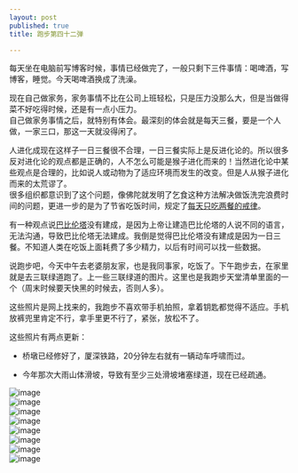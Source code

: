 ```yaml
---
layout: post
published: true
title: 跑步第四十二弹

---
```

每天坐在电脑前写博客时候，事情已经做完了，一般只剩下三件事情：喝啤酒，写博客，睡觉。今天喝啤酒换成了洗澡。  

现在自己做家务，家务事情不比在公司上班轻松，只是压力没那么大，但是当做得菜不好吃得时候，还是有一点小压力。  
自己做家务事情之后，就特别有体会。最深刻的体会就是每天三餐，要是一个人做，一家三口，那这一天就没得闲了。  

人进化成现在这样子一日三餐很不合理，一日三餐实际上是反进化论的。所以很多反对进化论的观点都是正确的，人不怎么可能是猴子进化而来的！当然进化论中某些观点是合理的，比如说人或动物为了适应环境而发生的改变。但是人从猴子进化而来的太荒谬了。  
很多组织都意识到了这个问题，像佛陀就发明了乞食这种方法解决做饭洗完浪费时间的问题，更进一步的是为了节省吃饭时间，规定了[每天只吃两餐的戒律](http://baike.baidu.com/view/519074.htm?fr=aladdin)。  

有一种观点说[巴比伦塔](http://baike.baidu.com/subview/242064/10086180.htm?fromtitle=巴比伦塔&fromid=70360&type=syn)没有建成，是因为上帝让建造巴比伦塔的人说不同的语言，无法沟通，导致巴比伦塔无法建成。我倒是觉得巴比伦塔没有建成是因为一日三餐。不知道人类在吃饭上面耗费了多少精力，以后有时间可以找一些数据。  

说跑步吧，今天中午去老婆朋友家，也是我同事家，吃饭了。下午跑步去，在家里就是去三联绿道跑了。上一些三联绿道的图片。这里也是我跑步天堂清单里面的一个（周末时候要天快黑的时候去，否则人多）。  

这些照片是网上找来的，我跑步不喜欢带手机拍照，拿着钥匙都觉得不适应。手机放裤兜里肯定不行，拿手里更不行了，紧张，放松不了。  

这些照片有两点更新：

* 桥墩已经修好了，厦深铁路，20分钟左右就有一辆动车呼啸而过。

* 今年那次大雨山体滑坡，导致有至少三处滑坡堵塞绿道，现在已经疏通。

![image](/images/绿道1.jpg)  
![image](/images/绿道2.jpg)  
![image](/images/绿道3.jpg)  
![image](/images/绿道4.jpg)  
![image](/images/绿道5.jpg)  
![image](/images/绿道6.jpg)  
![image](/images/绿道7.jpg)  
![image](/images/绿道8.jpg)  